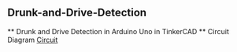 ## Drunk-and-Drive-Detection
** Drunk and Drive Detection in Arduino Uno in TinkerCAD
** Circuit Diagram
[Circuit](./img.png)
